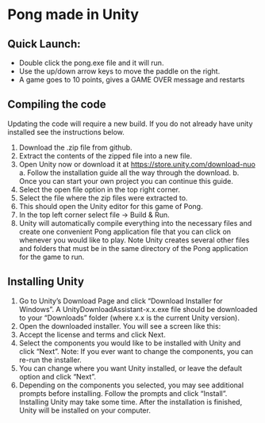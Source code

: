# Pong made in Unity
## Quick Launch:
- Double click the pong.exe file and it will run.
- Use the up/down arrow keys to move the paddle on the right.
- A game goes to 10 points, gives a GAME OVER message and restarts

## Compiling the code
Updating the code will require a new build. If you do not already have unity installed see the
instructions below.
1) Download the .zip file from github.
2) Extract the contents of the zipped file into a new file.
3) Open Unity now or download it at https://store.unity.com/download-nuo
   a. Follow the installation guide all the way through the download.
   b. Once you can start your own project you can continue this guide.
4) Select the open file option in the top right corner.
5) Select the file where the zip files were extracted to.
6) This should open the Unity editor for this game of Pong.
7) In the top left corner select file -> Build & Run.
8) Unity will automatically compile everything into the necessary files and create one
convenient Pong application file that you can click on whenever you would like to play.
Note Unity creates several other files and folders that must be in the same directory of
the Pong application for the game to run.

## Installing Unity
1. Go to Unity’s Download Page and click “Download Installer for Windows”.
A UnityDownloadAssistant-x.x.exe file should be downloaded to your “Downloads”
folder (where x.x is the current Unity version).
2. Open the downloaded installer. You will see a screen like this:
3. Accept the license and terms and click Next.
4. Select the components you would like to be installed with Unity and click “Next”.
Note: If you ever want to change the components, you can re-run the installer.
5. You can change where you want Unity installed, or leave the default option and click
“Next”.
6. Depending on the components you selected, you may see additional prompts before
installing. Follow the prompts and click “Install”. Installing Unity may take some time.
After the installation is finished, Unity will be installed on your computer.
